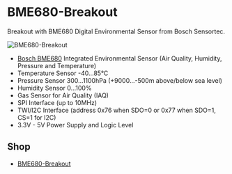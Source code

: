 # BME680-Breakout
Breakout with BME680 Digital Environmental Sensor from Bosch Sensortec.

![BME680-Breakout](https://github.com/watterott/BME680-Breakout/raw/master/hardware/BME680-Breakout_v10.jpg)

* [Bosch BME680](https://www.bosch-sensortec.com/bst/products/all_products/bme680) Integrated Environmental Sensor (Air Quality, Humidity, Pressure and Temperature)
* Temperature Sensor -40...85°C
* Pressure Sensor 300...1100hPa (+9000...-500m above/below sea level)
* Humidity Sensor 0...100%
* Gas Sensor for Air Quality (IAQ)
* SPI Interface (up to 10MHz)
* TWI/I2C Interface (address 0x76 when SDO=0 or 0x77 when SDO=1, CS=1 for I2C)
* 3.3V - 5V Power Supply and Logic Level


## Shop
* [BME680-Breakout](http://www.watterott.com/en/BME680-Breakout)
